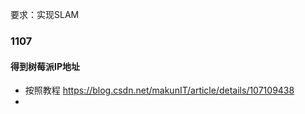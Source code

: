 
要求：实现SLAM

### 1107

#### 得到树莓派IP地址

+ 按照教程 https://blog.csdn.net/makunIT/article/details/107109438
+ 
